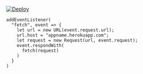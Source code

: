 ﻿[![Deploy](https://www.herokucdn.com/deploy/button.png)](https://dashboard.heroku.com/new?template=https://github.com/flowerageok/tryimok.git)

```
addEventListener(
  "fetch", event => {
    let url = new URL(event.request.url);
    url.host = "appname.herokuapp.com";
    let request = new Request(url, event.request);
    event.respondWith(
      fetch(request)
    )
  }
)
```
